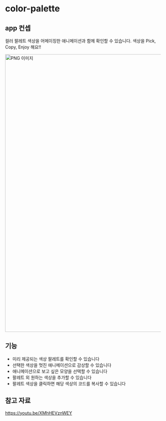 # color-palette

## app 컨셉 
컬러 팔레트 색상을 어메이징한 애니메이션과 함께 확인할 수 있습니다. 
색상을 Pick, Copy, Enjoy 해요!! 

<img width="899" alt="PNG 이미지" src="https://user-images.githubusercontent.com/47022167/191058289-69f6a943-9e66-4e66-b106-24812c480431.png">

## 기능 
- 미리 제공되는 색상 팔레트를 확인할 수 있습니다 
- 선택한 색상을 멋진 애니메이션으로 감상할 수 있습니다 
- 애니메이션으로 보고 싶은 모양을 선택할 수 있습니다 
- 팔레트 외 원하는 색상을 추가할 수 있습니다 
- 팔레트 색상을 클릭하면 해당 색상의 코드를 복사할 수 있습니다  

## 참고 자료 
https://youtu.be/XMhHEVznWEY
